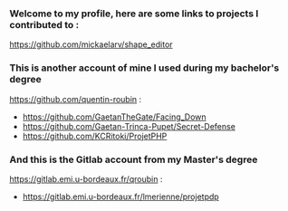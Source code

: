 ### Welcome to my profile, here are some links to projects I contributed to :

https://github.com/mickaelarv/shape_editor

### This is another account of mine I used during my bachelor's degree
https://github.com/quentin-roubin :
- https://github.com/GaetanTheGate/Facing_Down
- https://github.com/Gaetan-Trinca-Pupet/Secret-Defense
- https://github.com/KCRitoki/ProjetPHP

### And this is the Gitlab account from my Master's degree
https://gitlab.emi.u-bordeaux.fr/qroubin :
- https://gitlab.emi.u-bordeaux.fr/lmerienne/projetpdp

<!--
**qroubin/qroubin** is a ✨ _special_ ✨ repository because its `README.md` (this file) appears on your GitHub profile.

Here are some ideas to get you started:

- 🔭 I’m currently working on ...
- 🌱 I’m currently learning ...
- 👯 I’m looking to collaborate on ...
- 🤔 I’m looking for help with ...
- 💬 Ask me about ...
- 📫 How to reach me: ...
- 😄 Pronouns: ...
- ⚡ Fun fact: ...
-->
